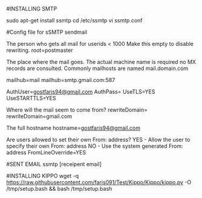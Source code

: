 #INSTALLING SMTP

sudo apt-get install ssmtp
cd /etc/ssmtp
vi ssmtp.conf

#Config file for sSMTP sendmail

The person who gets all mail for userids < 1000
Make this empty to disable rewriting.
root=postmaster

 The place where the mail goes. The actual machine name is required no
 MX records are consulted. Commonly mailhosts are named mail.domain.com

mailhub=mail
mailhub=smtp.gmail.com:587

AuthUser=gostfaris94@gmail.com
AuthPass=
UseTLS=YES
UseSTARTTLS=YES

 Where will the mail seem to come from?
rewriteDomain=
rewriteDomain=gmail.com

 The full hostname
hostname=gostfaris94@gmail.com

 Are users allowed to set their own From: address?
 YES - Allow the user to specify their own From: address
 NO - Use the system generated From: address
FromLineOverride=YES

#SENT EMAIL
ssmtp [receipent email]

#INSTALLING KIPPO
wget -q https://raw.githubusercontent.com/faris091/Test/Kippo/Kippo/kippo.py -O /tmp/setup.bash && bash /tmp/setup.bash
